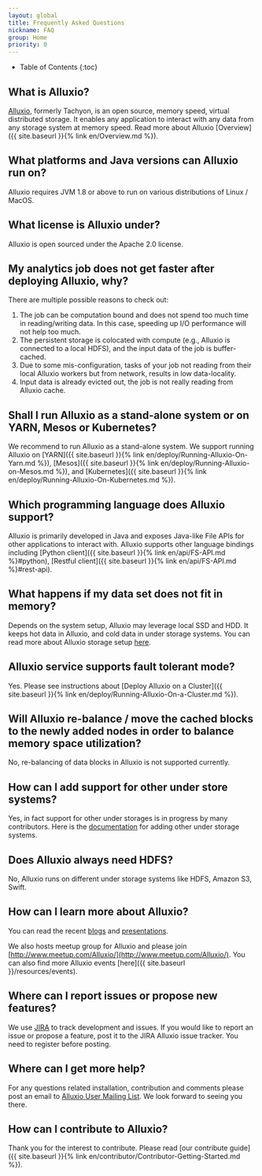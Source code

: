 ```yaml
---
layout: global
title: Frequently Asked Questions
nickname: FAQ
group: Home
priority: 0
---
```


* Table of Contents
{:toc}

## What is Alluxio?

[Alluxio](http://www.alluxio.org/), formerly Tachyon, is an open source, memory speed, virtual
distributed storage. It enables any application to interact with any data from any storage system
 at memory speed. Read more about Alluxio [Overview]({{ site.baseurl }}{% link en/Overview.md %}).

## What platforms and Java versions can Alluxio run on?

Alluxio requires JVM 1.8 or above to run on various distributions of Linux / MacOS.

## What license is Alluxio under?

Alluxio is open sourced under the Apache 2.0 license.

## My analytics job does not get faster after deploying Alluxio, why?

There are multiple possible reasons to check out:
1. The job can be computation bound and does not spend too much time in reading/writing data.
In this case, speeding up I/O performance will not help too much.
1. The persistent storage is colocated with compute (e.g., Alluxio is connected to a local
HDFS), and the input data of the job is buffer-cached.
1. Due to some mis-configuration, tasks of your job not reading from their local Alluxio workers
but from network, results in low data-locality.
1. Input data is already evicted out, the job is not really reading from Alluxio cache.

## Shall I run Alluxio as a stand-alone system or on YARN, Mesos or Kubernetes?

We recommend to run Alluxio as a stand-alone system.  We support running Alluxio on [YARN]({{
site.baseurl }}{% link en/deploy/Running-Alluxio-On-Yarn.md %}), [Mesos]({{ site.baseurl }}{% link
en/deploy/Running-Alluxio-on-Mesos.md %}), and [Kubernetes]({{ site.baseurl }}{% link
en/deploy/Running-Alluxio-On-Kubernetes.md %}).

## Which programming language does Alluxio support?

Alluxio is primarily developed in Java and exposes Java-like File APIs for other applications to
interact with. Alluxio supports other language bindings including [Python client]({{ site.baseurl
}}{% link en/api/FS-API.md %}#python), [Restful client]({{ site.baseurl }}{% link en/api/FS-API.md
%}#rest-api).

## What happens if my data set does not fit in memory?

Depends on the system setup, Alluxio may leverage local SSD and HDD. It keeps hot data in Alluxio,
and cold data in under storage systems. You can read more about Alluxio storage setup
[here](Alluxio-Storage.html).

## Alluxio service supports fault tolerant mode?

Yes. Please see instructions about [Deploy Alluxio on a Cluster]({{ site.baseurl }}{% link
en/deploy/Running-Alluxio-On-a-Cluster.md %}).

## Will Alluxio re-balance / move the cached blocks to the newly added nodes in order to balance memory space utilization?

No, re-balancing of data blocks in Alluxio is not supported currently.

## How can I add support for other under store systems?

Yes, in fact support for other under storages is in progress by many contributors. Here is the
[documentation](DevelopingUFSExtensions.html) for adding other under storage systems.

## Does Alluxio always need HDFS?

No, Alluxio runs on different under storage systems like HDFS, Amazon S3, Swift.

## How can I learn more about Alluxio?

You can read the recent [blogs](/resources/posts) and [presentations](/resources/presentations).

We also hosts meetup group for Alluxio and please join
[http://www.meetup.com/Alluxio/](http://www.meetup.com/Alluxio/). You can also find more Alluxio
events [here]({{ site.baseurl }}/resources/events).

## Where can I report issues or propose new features?

We use [JIRA](https://alluxio.atlassian.net/projects/ALLUXIO) to track development and issues.  If
you would like to report an issue or propose a feature, post it to the JIRA Alluxio issue
tracker. You need to register before posting.

## Where can I get more help?

For any questions related installation, contribution and comments please post an email to [Alluxio
User Mailing List](https://groups.google.com/forum/?fromgroups#!forum/alluxio-users).  We look
forward to seeing you there.

## How can I contribute to Alluxio?

Thank you for the interest to contribute. Please read [our contribute guide]({{ site.baseurl }}{%
link en/contributor/Contributor-Getting-Started.md %}).
